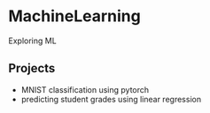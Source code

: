 # MachineLearning
Exploring ML

## Projects
* MNIST classification using pytorch
* predicting student grades using linear regression
